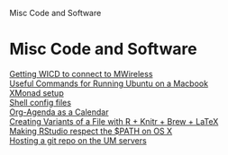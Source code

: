 Misc Code and Software
# Misc Code and Software
[Getting WICD to connect to MWireless](wicd_mwireless.html)\
[Useful Commands for Running Ubuntu on a Macbook](macbook_ubuntu.html)\
[XMonad setup](xmonad.html)\
[Shell config files](bashconfigs.html)\
[Org-Agenda as a Calendar](org_agenda_calendar.html)\
[Creating Variants of a File with R + Knitr + Brew + LaTeX](R_knitr_latex.html)\
[Making RStudio respect the $PATH on OS X](rstudio_path.html)\
[Hosting a git repo on the UM servers](hosting_git_umich.html)
